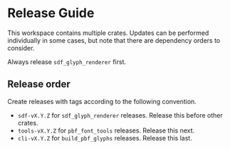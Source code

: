 # Release Guide

This workspace contains multiple crates. Updates can be performed individually in some cases, but note that there
are dependency orders to consider.

Always release `sdf_glyph_renderer` first.

## Release order

Create releases with tags according to the following convention.

* `sdf-vX.Y.Z` for `sdf_glyph_renderer` releases. Release this before other crates.
* `tools-vX.Y.Z` for `pbf_font_tools` releases. Release this next.
* `cli-vX.Y.Z` for `build_pbf_glyphs` releases. Release this last.
